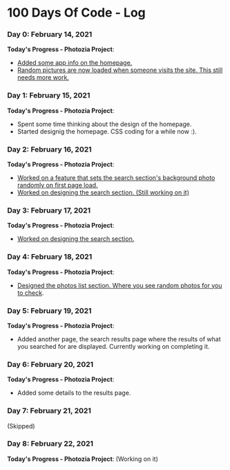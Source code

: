 # 100 Days Of Code - Log

### Day 0: February 14, 2021 

**Today's Progress - Photozia Project**: 
- [Added some app info on the homepage.](https://github.com/Rodanus/pictures-grid/commit/e8180dc46ac0c8eb54f6af879bdd3677cc69e6fa)
- [Random pictures are now loaded when someone visits the site. This still needs more work.](https://github.com/Rodanus/pictures-grid/commit/b33f5b6b752afbe324664590bef63c12531db15d)


### Day 1: February 15, 2021 

**Today's Progress - Photozia Project**: 
- Spent some time thinking about the design of the homepage.
- Started designig the homepage. CSS coding for a while now :).


### Day 2: February 16, 2021 

**Today's Progress - Photozia Project**:
- [Worked on a feature that sets the search section's background photo randomly on first page load.](https://github.com/Rodanus/pictures-grid/commit/4d882232d8e4e79bcbd6718a613cded65627d13e) 
- [Worked on designing the search section. (Still working on it)](https://github.com/Rodanus/pictures-grid/commit/0578620ab924a5c526c1807bc6130beadc546a9c)


### Day 3: February 17, 2021 

**Today's Progress - Photozia Project**:
- [Worked on designing the search section.](https://github.com/Rodanus/pictures-grid/commit/db34d6a3c5cede9bd723b13ff87163aca84fccf8)


### Day 4: February 18, 2021 

**Today's Progress - Photozia Project**:
- [Designed the photos list section. Where you see random photos for you to check](https://github.com/Rodanus/pictures-grid/commit/b946e8361a772c55315eecee8ca525eeb6b695f8).


### Day 5: February 19, 2021 

**Today's Progress - Photozia Project**:
- Added another page, the search results page where the results of what you searched for are displayed. Currently working on completing it.

### Day 6: February 20, 2021 

**Today's Progress - Photozia Project**:
- Added some details to the results page.


### Day 7: February 21, 2021 

 (Skipped)


 ### Day 8: February 22, 2021 

**Today's Progress - Photozia Project**:
    (Working on it)